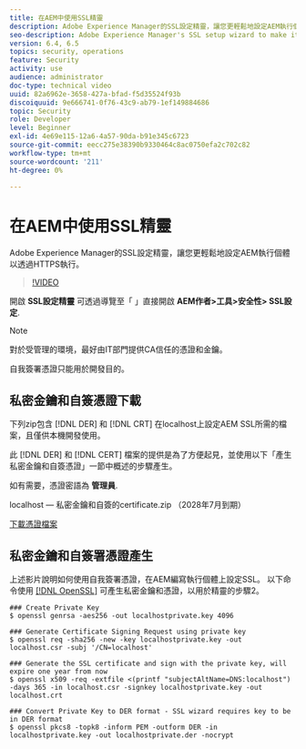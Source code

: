 ```yaml
---
title: 在AEM中使用SSL精靈
description: Adobe Experience Manager的SSL設定精靈，讓您更輕鬆地設定AEM執行個體以透過HTTPS執行。
seo-description: Adobe Experience Manager's SSL setup wizard to make it easier to set up an AEM instance to run over HTTPS.
version: 6.4, 6.5
topics: security, operations
feature: Security
activity: use
audience: administrator
doc-type: technical video
uuid: 82a6962e-3658-427a-bfad-f5d35524f93b
discoiquuid: 9e666741-0f76-43c9-ab79-1ef149884686
topic: Security
role: Developer
level: Beginner
exl-id: 4e69e115-12a6-4a57-90da-b91e345c6723
source-git-commit: eecc275e38390b9330464c8ac0750efa2c702c82
workflow-type: tm+mt
source-wordcount: '211'
ht-degree: 0%

---
```


# 在AEM中使用SSL精靈

Adobe Experience Manager的SSL設定精靈，讓您更輕鬆地設定AEM執行個體以透過HTTPS執行。

>[!VIDEO](https://video.tv.adobe.com/v/17993?quality=12&learn=on)

開啟 __SSL設定精靈__ 可透過導覽至「 」直接開啟 __AEM作者>工具>安全性> SSL設定__.

>[!NOTE]
>
>對於受管理的環境，最好由IT部門提供CA信任的憑證和金鑰。
>
>自我簽署憑證只能用於開發目的。

## 私密金鑰和自簽憑證下載

下列zip包含 [!DNL DER] 和 [!DNL CRT] 在localhost上設定AEM SSL所需的檔案，且僅供本機開發使用。

此 [!DNL DER] 和 [!DNL CERT] 檔案的提供是為了方便起見，並使用以下「產生私密金鑰和自簽憑證」一節中概述的步驟產生。

如有需要，憑證密語為 **管理員**.

localhost — 私密金鑰和自簽的certificate.zip （2028年7月到期）

[下載憑證檔案](assets/use-the-ssl-wizard/certificate.zip)

## 私密金鑰和自簽署憑證產生

上述影片說明如何使用自我簽署憑證，在AEM編寫執行個體上設定SSL。 以下命令使用 [[!DNL OpenSSL]](https://www.openssl.org/) 可產生私密金鑰和憑證，以用於精靈的步驟2。

```shell
### Create Private Key
$ openssl genrsa -aes256 -out localhostprivate.key 4096

### Generate Certificate Signing Request using private key
$ openssl req -sha256 -new -key localhostprivate.key -out localhost.csr -subj '/CN=localhost'

### Generate the SSL certificate and sign with the private key, will expire one year from now
$ openssl x509 -req -extfile <(printf "subjectAltName=DNS:localhost") -days 365 -in localhost.csr -signkey localhostprivate.key -out localhost.crt

### Convert Private Key to DER format - SSL wizard requires key to be in DER format
$ openssl pkcs8 -topk8 -inform PEM -outform DER -in localhostprivate.key -out localhostprivate.der -nocrypt
```

